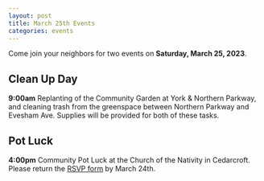 ```yaml
---
layout: post
title: March 25th Events
categories: events
---
```


Come join your neighbors for two events on **Saturday, March 25, 2023**.

## Clean Up Day

**9:00am** Replanting of the Community Garden at York & Northern Parkway, and cleaning trash from the greenspace between Northern Parkway and Evesham Ave. Supplies will be provided for both of these tasks.

## Pot Luck

**4:00pm** Community Pot Luck at the Church of the Nativity in Cedarcroft. Please return the [RSVP form](/assets/events/LECA_potluck_March_2023.pdf) by March 24th.

